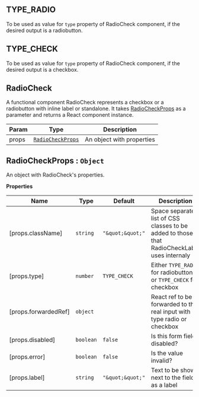 <a name="TYPE_RADIO"></a>

## TYPE\_RADIO
To be used as value for `type` property of RadioCheck component, if the desired output is a radiobutton.

<a name="TYPE_CHECK"></a>

## TYPE\_CHECK
To be used as value for `type` property of RadioCheck component, if the desired output is a checkbox.

<a name="RadioCheck"></a>

## RadioCheck
A functional component RadioCheck represents a checkbox or a radiobutton with inline label or standalone. It takes [RadioCheckProps](#RadioCheckProps) as a parameter and returns a React component instance.


| Param | Type | Description |
| --- | --- | --- |
| props | [<code>RadioCheckProps</code>](#RadioCheckProps) | An object with properties |

<a name="RadioCheckProps"></a>

## RadioCheckProps : <code>Object</code>
An object with RadioCheck's properties.

**Properties**

| Name | Type | Default | Description |
| --- | --- | --- | --- |
| [props.className] | <code>string</code> | <code>&quot;\&quot;\&quot;&quot;</code> | Space separated list of CSS classes to be added to those that RadioCheckLabel uses internaly |
| [props.type] | <code>number</code> | <code>TYPE_CHECK</code> | Either `TYPE_RADIO` for radiobutton or `TYPE_CHECK` for checkbox |
| [props.forwardedRef] | <code>object</code> |  | React ref to be forwarded to the real input with type radio or checkbox |
| [props.disabled] | <code>boolean</code> | <code>false</code> | Is this form field disabled? |
| [props.error] | <code>boolean</code> | <code>false</code> | Is the value invalid? |
| [props.label] | <code>string</code> | <code>&quot;\&quot;\&quot;&quot;</code> | Text to be shown next to the field as a label |


